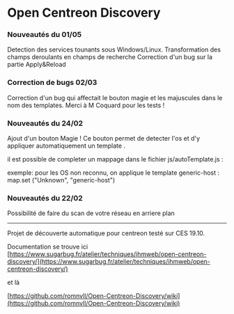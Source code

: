 # Open Centreon Discovery
### Nouveautés du 01/05 ###
Detection des services tounants sous Windows/Linux.
Transformation des champs deroulants en champs de recherche 
Correction d'un bug sur la partie Apply&Reload

### Correction de bugs 02/03 ###
Correction d'un bug qui affectait le bouton magie et les majuscules dans le nom des templates. Merci à M Coquard pour les tests !

### Nouveautés du 24/02 ###
Ajout d'un bouton Magie ! Ce bouton permet de detecter l'os et d'y appliquer automatiquement un template .

il est possible de completer un mappage dans le fichier js/autoTemplate.js :

exemple: pour les OS non reconnu, on applique le template generic-host :
 map.set ("Unknown", "generic-host")

### Nouveautés du 22/02 ###

Possibilité de faire du scan de votre réseau en arriere plan
___
Projet de découverte automatique pour centreon testé sur CES 19.10.

Documentation se trouve ici
[https://www.sugarbug.fr/atelier/techniques/ihmweb/open-centreon-discovery/](https://www.sugarbug.fr/atelier/techniques/ihmweb/open-centreon-discovery/)

et là 

[https://github.com/romnvll/Open-Centreon-Discovery/wiki](https://github.com/romnvll/Open-Centreon-Discovery/wiki)

